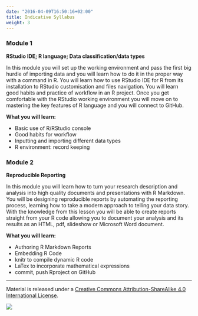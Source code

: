 ```yaml
---
date: "2016-04-09T16:50:16+02:00"
title: Indicative Syllabus
weight: 3
---
```


### Module 1
**RStudio IDE; R language; Data classification/data types**

In this module you will set up the working environment and pass the first big hurdle of importing data and you will learn how to do it in the proper way with a command in R. You will learn how to use RStudio IDE for R from its installation to RStudio customisation and files navigation. You will learn good habits and practice of workflow in an R project. Once you get comfortable with the RStudio working environment you will move on to mastering the key features of R language and you will connect to GitHub.

**What you will learn:**

* Basic use of R/RStudio console
* Good habits for workflow
* Inputting and importing different data types
* R environment: record keeping


### Module 2

**Reproducible Reporting**

In this module you will learn how to turn your research description and analysis into high quality documents and presentations with R Markdown. You will be designing reproducible reports by automating the reporting process, learning how to take a modern approach to telling your data story. With the knowledge from this lesson you will be able to create reports straight from your R code allowing you to document your analysis and its results as an HTML, pdf, slideshow or Microsoft Word document. 


**What you will learn:**

*	Authoring R Markdown Reports
*	Embedding R Code
*	knitr to compile dynamic R code
*	LaTex to incorporate mathematical expressions
* commit, push Rproject on GitHub

-----------------------------
Material is released under a [Creative Commons Attribution-ShareAlike 4.0 International License](https://creativecommons.org/licenses/by-sa/4.0/).

![](/images/cc_by_sa.jpg?width=5pc)

